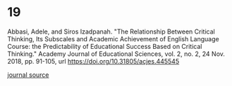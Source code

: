 # 19
Abbasi, Adele, and Siros Izadpanah. "The Relationship Between Critical Thinking, Its Subscales and Academic Achievement of English Language Course: the Predictability of Educational Success Based on Critical Thinking." Academy Journal of Educational Sciences, vol. 2, no. 2, 24 Nov. 2018, pp. 91-105, url https://doi.org/10.31805/acjes.445545

[journal source](https://www.neliti.com/publications/269424/the-relationship-between-critical-thinking-its-subscales-and-academic-achievemen#cite)
